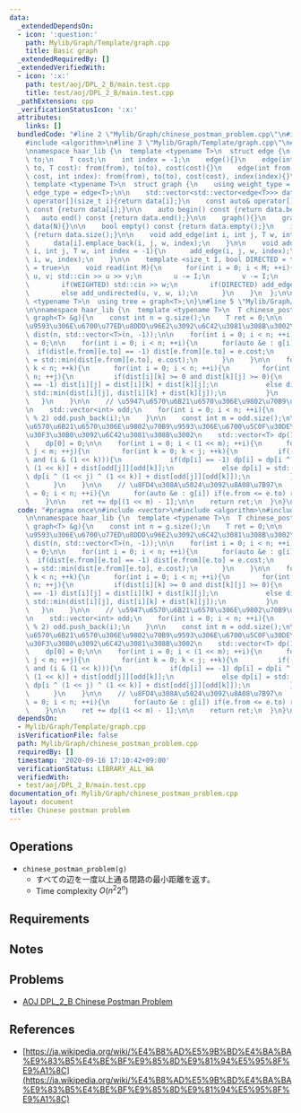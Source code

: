 ```yaml
---
data:
  _extendedDependsOn:
  - icon: ':question:'
    path: Mylib/Graph/Template/graph.cpp
    title: Basic graph
  _extendedRequiredBy: []
  _extendedVerifiedWith:
  - icon: ':x:'
    path: test/aoj/DPL_2_B/main.test.cpp
    title: test/aoj/DPL_2_B/main.test.cpp
  _pathExtension: cpp
  _verificationStatusIcon: ':x:'
  attributes:
    links: []
  bundledCode: "#line 2 \"Mylib/Graph/chinese_postman_problem.cpp\"\n#include <vector>\n\
    #include <algorithm>\n#line 3 \"Mylib/Graph/Template/graph.cpp\"\n#include <iostream>\n\
    \nnamespace haar_lib {\n  template <typename T>\n  struct edge {\n    int from,\
    \ to;\n    T cost;\n    int index = -1;\n    edge(){}\n    edge(int from, int\
    \ to, T cost): from(from), to(to), cost(cost){}\n    edge(int from, int to, T\
    \ cost, int index): from(from), to(to), cost(cost), index(index){}\n  };\n\n \
    \ template <typename T>\n  struct graph {\n    using weight_type = T;\n    using\
    \ edge_type = edge<T>;\n\n    std::vector<std::vector<edge<T>>> data;\n\n    auto&\
    \ operator[](size_t i){return data[i];}\n    const auto& operator[](size_t i)\
    \ const {return data[i];}\n\n    auto begin() const {return data.begin();}\n \
    \   auto end() const {return data.end();}\n\n    graph(){}\n    graph(int N):\
    \ data(N){}\n\n    bool empty() const {return data.empty();}\n    int size() const\
    \ {return data.size();}\n\n    void add_edge(int i, int j, T w, int index = -1){\n\
    \      data[i].emplace_back(i, j, w, index);\n    }\n\n    void add_undirected(int\
    \ i, int j, T w, int index = -1){\n      add_edge(i, j, w, index);\n      add_edge(j,\
    \ i, w, index);\n    }\n\n    template <size_t I, bool DIRECTED = true, bool WEIGHTED\
    \ = true>\n    void read(int M){\n      for(int i = 0; i < M; ++i){\n        int\
    \ u, v; std::cin >> u >> v;\n        u -= I;\n        v -= I;\n        T w = 1;\n\
    \        if(WEIGHTED) std::cin >> w;\n        if(DIRECTED) add_edge(u, v, w, i);\n\
    \        else add_undirected(u, v, w, i);\n      }\n    }\n  };\n\n  template\
    \ <typename T>\n  using tree = graph<T>;\n}\n#line 5 \"Mylib/Graph/chinese_postman_problem.cpp\"\
    \n\nnamespace haar_lib {\n  template <typename T>\n  T chinese_postman_problem(const\
    \ graph<T> &g){\n    const int n = g.size();\n    T ret = 0;\n\n    // \u9802\u70B9\
    \u9593\u306E\u6700\u77ED\u8DDD\u96E2\u3092\u6C42\u3081\u308B\u3002\n    std::vector<std::vector<int>>\
    \ dist(n, std::vector<T>(n, -1));\n\n    for(int i = 0; i < n; ++i) dist[i][i]\
    \ = 0;\n\n    for(int i = 0; i < n; ++i){\n      for(auto &e : g[i]){\n      \
    \  if(dist[e.from][e.to] == -1) dist[e.from][e.to] = e.cost;\n        else dist[e.from][e.to]\
    \ = std::min(dist[e.from][e.to], e.cost);\n      }\n    }\n\n    for(int k = 0;\
    \ k < n; ++k){\n      for(int i = 0; i < n; ++i){\n        for(int j = 0; j <\
    \ n; ++j){\n          if(dist[i][k] >= 0 and dist[k][j] >= 0){\n            if(dist[i][j]\
    \ == -1) dist[i][j] = dist[i][k] + dist[k][j];\n            else dist[i][j] =\
    \ std::min(dist[i][j], dist[i][k] + dist[k][j]);\n          }\n        }\n   \
    \   }\n    }\n\n    // \u5947\u6570\u6B21\u6570\u306E\u9802\u70B9\u3092\u5217\u6319\
    \n    std::vector<int> odd;\n    for(int i = 0; i < n; ++i){\n      if(g[i].size()\
    \ % 2) odd.push_back(i);\n    }\n\n    const int m = odd.size();\n\n    // \u5947\
    \u6570\u6B21\u6570\u306E\u9802\u70B9\u9593\u306E\u6700\u5C0F\u30DE\u30C3\u30C1\
    \u30F3\u30B0\u3092\u6C42\u3081\u308B\u3002\n    std::vector<T> dp(1 << m, -1);\n\
    \    dp[0] = 0;\n\n    for(int i = 0; i < (1 << m); ++i){\n      for(int j = 0;\
    \ j < m; ++j){\n        for(int k = 0; k < j; ++k){\n          if((i & (1 << j))\
    \ and (i & (1 << k))){\n            if(dp[i] == -1) dp[i] = dp[i ^ (1 << j) ^\
    \ (1 << k)] + dist[odd[j]][odd[k]];\n            else dp[i] = std::min(dp[i],\
    \ dp[i ^ (1 << j) ^ (1 << k)] + dist[odd[j]][odd[k]]);\n          }\n        }\n\
    \      }\n    }\n\n    // \u8FD4\u308A\u5024\u3092\u8A08\u7B97\n    for(int i\
    \ = 0; i < n; ++i){\n      for(auto &e : g[i]) if(e.from <= e.to) ret += e.cost;\n\
    \    }\n\n    ret += dp[(1 << m) - 1];\n\n    return ret;\n  }\n}\n"
  code: "#pragma once\n#include <vector>\n#include <algorithm>\n#include \"Mylib/Graph/Template/graph.cpp\"\
    \n\nnamespace haar_lib {\n  template <typename T>\n  T chinese_postman_problem(const\
    \ graph<T> &g){\n    const int n = g.size();\n    T ret = 0;\n\n    // \u9802\u70B9\
    \u9593\u306E\u6700\u77ED\u8DDD\u96E2\u3092\u6C42\u3081\u308B\u3002\n    std::vector<std::vector<int>>\
    \ dist(n, std::vector<T>(n, -1));\n\n    for(int i = 0; i < n; ++i) dist[i][i]\
    \ = 0;\n\n    for(int i = 0; i < n; ++i){\n      for(auto &e : g[i]){\n      \
    \  if(dist[e.from][e.to] == -1) dist[e.from][e.to] = e.cost;\n        else dist[e.from][e.to]\
    \ = std::min(dist[e.from][e.to], e.cost);\n      }\n    }\n\n    for(int k = 0;\
    \ k < n; ++k){\n      for(int i = 0; i < n; ++i){\n        for(int j = 0; j <\
    \ n; ++j){\n          if(dist[i][k] >= 0 and dist[k][j] >= 0){\n            if(dist[i][j]\
    \ == -1) dist[i][j] = dist[i][k] + dist[k][j];\n            else dist[i][j] =\
    \ std::min(dist[i][j], dist[i][k] + dist[k][j]);\n          }\n        }\n   \
    \   }\n    }\n\n    // \u5947\u6570\u6B21\u6570\u306E\u9802\u70B9\u3092\u5217\u6319\
    \n    std::vector<int> odd;\n    for(int i = 0; i < n; ++i){\n      if(g[i].size()\
    \ % 2) odd.push_back(i);\n    }\n\n    const int m = odd.size();\n\n    // \u5947\
    \u6570\u6B21\u6570\u306E\u9802\u70B9\u9593\u306E\u6700\u5C0F\u30DE\u30C3\u30C1\
    \u30F3\u30B0\u3092\u6C42\u3081\u308B\u3002\n    std::vector<T> dp(1 << m, -1);\n\
    \    dp[0] = 0;\n\n    for(int i = 0; i < (1 << m); ++i){\n      for(int j = 0;\
    \ j < m; ++j){\n        for(int k = 0; k < j; ++k){\n          if((i & (1 << j))\
    \ and (i & (1 << k))){\n            if(dp[i] == -1) dp[i] = dp[i ^ (1 << j) ^\
    \ (1 << k)] + dist[odd[j]][odd[k]];\n            else dp[i] = std::min(dp[i],\
    \ dp[i ^ (1 << j) ^ (1 << k)] + dist[odd[j]][odd[k]]);\n          }\n        }\n\
    \      }\n    }\n\n    // \u8FD4\u308A\u5024\u3092\u8A08\u7B97\n    for(int i\
    \ = 0; i < n; ++i){\n      for(auto &e : g[i]) if(e.from <= e.to) ret += e.cost;\n\
    \    }\n\n    ret += dp[(1 << m) - 1];\n\n    return ret;\n  }\n}\n"
  dependsOn:
  - Mylib/Graph/Template/graph.cpp
  isVerificationFile: false
  path: Mylib/Graph/chinese_postman_problem.cpp
  requiredBy: []
  timestamp: '2020-09-16 17:10:42+09:00'
  verificationStatus: LIBRARY_ALL_WA
  verifiedWith:
  - test/aoj/DPL_2_B/main.test.cpp
documentation_of: Mylib/Graph/chinese_postman_problem.cpp
layout: document
title: Chinese postman problem
---
```


## Operations

- `chinese_postman_problem(g)`
	- すべての辺を一度以上通る閉路の最小距離を返す。
	- Time complexity $O(n^2 2^n)$

## Requirements

## Notes

## Problems

- [AOJ DPL_2_B Chinese Postman Problem](http://judge.u-aizu.ac.jp/onlinejudge/description.jsp?id=DPL_2_B)

## References

- [https://ja.wikipedia.org/wiki/%E4%B8%AD%E5%9B%BD%E4%BA%BA%E9%83%B5%E4%BE%BF%E9%85%8D%E9%81%94%E5%95%8F%E9%A1%8C](https://ja.wikipedia.org/wiki/%E4%B8%AD%E5%9B%BD%E4%BA%BA%E9%83%B5%E4%BE%BF%E9%85%8D%E9%81%94%E5%95%8F%E9%A1%8C)

